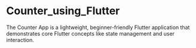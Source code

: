 # Counter_using_Flutter
The Counter App is a lightweight, beginner-friendly Flutter application that demonstrates core Flutter concepts like state management and user interaction.
